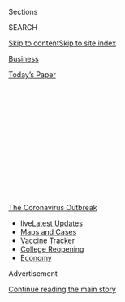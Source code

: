 <div id="app">

<div>

<div>

<div>

<div class="NYTAppHideMasthead css-1q2w90k e1suatyy0">

<div class="section css-ui9rw0 e1suatyy2">

<div class="css-eph4ug er09x8g0">

<div class="css-6n7j50">

</div>

<span class="css-1dv1kvn">Sections</span>

<div class="css-10488qs">

<span class="css-1dv1kvn">SEARCH</span>

</div>

[Skip to content](#site-content)[Skip to site
index](#site-index)

</div>

<div id="masthead-section-label" class="css-1wr3we4 eaxe0e00">

[Business](https://www.nytimes3xbfgragh.onion/section/business)

</div>

<div class="css-10698na e1huz5gh0">

</div>

</div>

<div id="masthead-bar-one" class="section hasLinks css-15hmgas e1csuq9d3">

<div class="css-uqyvli e1csuq9d0">

</div>

<div class="css-1uqjmks e1csuq9d1">

</div>

<div class="css-9e9ivx">

[](https://myaccount.nytimes3xbfgragh.onion/auth/login?response_type=cookie&client_id=vi)

</div>

<div class="css-1bvtpon e1csuq9d2">

[Today’s
Paper](https://www.nytimes3xbfgragh.onion/section/todayspaper)

</div>

</div>

</div>

</div>

<div data-aria-hidden="false">

<div id="site-content" data-role="main">

<div>

<div class="css-1aor85t" style="opacity:0.000000001;z-index:-1;visibility:hidden">

<div class="css-1hqnpie">

<div class="css-epjblv">

<span class="css-17xtcya">[Business](/section/business)</span><span class="css-x15j1o">|</span><span class="css-fwqvlz">Airlines
May Learn to Love the Boeing 737 Max
Again</span>

</div>

<div class="css-k008qs">

<div class="css-1iwv8en">

<span class="css-18z7m18"></span>

<div>

</div>

</div>

<span class="css-1n6z4y">https://nyti.ms/3j5UaL8</span>

<div class="css-1705lsu">

<div class="css-4xjgmj">

<div class="css-4skfbu" data-role="toolbar" data-aria-label="Social Media Share buttons, Save button, and Comments Panel with current comment count" data-testid="share-tools">

  - 
  - 
  - 
  - 
    
    <div class="css-6n7j50">
    
    </div>

  - 

</div>

</div>

</div>

</div>

</div>

</div>

<div id="NYT_TOP_BANNER_REGION" class="css-13pd83m">

<div>

<div id="styln-prism-menu-1592847958612" class="section interactive-content interactive-size-medium css-1edisqu">

<div class="css-17ih8de interactive-body">

<div id="scroll-container" class="css-1gj85ro">

[<span class="styln-title-wrap"><span class="css-1pje3qr">The
Coronavirus</span><span class="css-1pje3qr">
Outbreak</span></span>](https://www.nytimes3xbfgragh.onion/news-event/coronavirus?action=click&pgtype=Article&state=default&region=TOP_BANNER&context=storylines_menu)

  - <span class="css-kqxiym" data-emphasize="true">live</span>[Latest
    Updates](https://www.nytimes3xbfgragh.onion/2020/08/03/world/coronavirus-covid-19.html?action=click&pgtype=Article&state=default&region=TOP_BANNER&context=storylines_menu)
  - [Maps and
    Cases](https://www.nytimes3xbfgragh.onion/interactive/2020/us/coronavirus-us-cases.html?action=click&pgtype=Article&state=default&region=TOP_BANNER&context=storylines_menu)
  - [Vaccine
    Tracker](https://www.nytimes3xbfgragh.onion/interactive/2020/science/coronavirus-vaccine-tracker.html?action=click&pgtype=Article&state=default&region=TOP_BANNER&context=storylines_menu)
  - [College
    Reopening](https://www.nytimes3xbfgragh.onion/2020/08/02/us/covid-college-reopening.html?action=click&pgtype=Article&state=default&region=TOP_BANNER&context=storylines_menu)
  - [Economy](https://www.nytimes3xbfgragh.onion/live/2020/08/03/business/stock-market-today-coronavirus?action=click&pgtype=Article&state=default&region=TOP_BANNER&context=storylines_menu)

</div>

</div>

</div>

</div>

</div>

<div id="top-wrapper" class="css-1sy8kpn">

<div id="top-slug" class="css-l9onyx">

Advertisement

</div>

[Continue reading the main
story](#after-top)

<div class="ad top-wrapper" style="text-align:center;height:100%;display:block;min-height:250px">

<div id="top" class="place-ad" data-position="top" data-size-key="top">

</div>

</div>

<div id="after-top">

</div>

</div>

<div>

<div id="sponsor-wrapper" class="css-1hyfx7x">

<div id="sponsor-slug" class="css-19vbshk">

Supported by

</div>

[Continue reading the main
story](#after-sponsor)

<div id="sponsor" class="ad sponsor-wrapper" style="text-align:center;height:100%;display:block">

</div>

<div id="after-sponsor">

</div>

</div>

<div class="css-186x18t">

</div>

<div class="css-1vkm6nb ehdk2mb0">

# Airlines May Learn to Love the Boeing 737 Max Again

</div>

Airlines have canceled orders for hundreds of the troubled jet because
of its safety problems and the pandemic, but others are still eager to
buy them.

<div class="css-79elbk" data-testid="photoviewer-wrapper">

<div class="css-z3e15g" data-testid="photoviewer-wrapper-hidden">

</div>

<div class="css-1a48zt4 ehw59r15" data-testid="photoviewer-children">

![<span class="css-16f3y1r e13ogyst0" data-aria-hidden="true">A Boeing
737 Max 8 taking off from Renton Municipal Airport, adjacent to the
company’s 737 factory in Washington
State.</span><span class="css-cnj6d5 e1z0qqy90" itemprop="copyrightHolder"><span class="css-1ly73wi e1tej78p0">Credit...</span><span><span>Lindsey
Wasson for The New York
Times</span></span></span>](https://static01.graylady3jvrrxbe.onion/images/2020/07/15/business/15BOEING-MAX1/merlin_174539235_ee8ddef5-8f4e-4e0e-bcac-6bc0872c1022-articleLarge.jpg?quality=75&auto=webp&disable=upscale)

</div>

</div>

<div class="css-18e8msd">

<div class="css-vp77d3 epjyd6m0">

<div class="css-hus3qt ey68jwv0" data-aria-hidden="true">

[![Niraj
Chokshi](https://static01.graylady3jvrrxbe.onion/images/2018/02/20/multimedia/author-niraj-chokshi/author-niraj-chokshi-thumbLarge.jpg
"Niraj Chokshi")](https://www.nytimes3xbfgragh.onion/by/niraj-chokshi)

</div>

<div class="css-1baulvz">

By [<span class="css-1baulvz last-byline" itemprop="name">Niraj
Chokshi</span>](https://www.nytimes3xbfgragh.onion/by/niraj-chokshi)

</div>

</div>

  - 
    
    <div class="css-ld3wwf e16638kd2">
    
    Published July 15, 2020Updated July 16,
    2020
    
    </div>

  - 
    
    <div class="css-4xjgmj">
    
    <div class="css-pvvomx" data-role="toolbar" data-aria-label="Social Media Share buttons, Save button, and Comments Panel with current comment count" data-testid="share-tools">
    
      - 
      - 
      - 
      - 
        
        <div class="css-6n7j50">
        
        </div>
    
      - 
    
    </div>
    
    </div>

</div>

</div>

<div class="section meteredContent css-1r7ky0e" name="articleBody" itemprop="articleBody">

<div class="css-1fanzo5 StoryBodyCompanionColumn">

<div class="css-53u6y8">

The first half of the year was not kind to the 737 Max. Boeing froze
production of its beleaguered plane from January through much of May as
customers canceled hundreds of orders, and deals for hundreds more were
put at risk by delays in the plane’s return to the skies and the
coronavirus pandemic.

But Boeing is back to work on the Max, and if it passes regulatory
scrutiny, the plane could fly again [as soon as the end of the
year](https://www.nytimes3xbfgragh.onion/2020/07/02/travel/boeings-737-max-flying.html).
When it does, it will return to an industry that was hammered by the
coronavirus and faces a yearslong recovery.

The Max crisis has already wrecked Boeing’s bottom line. In January, the
company said it expected the grounding [to cost more than $18
billion](https://www.nytimes3xbfgragh.onion/2020/01/29/business/boeing-737-max-costs.html),
which didn’t account for the ruinous effect the pandemic would have on
airlines. In April, it announced plans [to
cut](https://www.nytimes3xbfgragh.onion/2020/04/29/business/boeing-layoffs-coronavirus.html)
about 16,000 jobs, or a tenth of its work force, because of the
pandemic’s impact.

The aerospace manufacturer said this week that its customers had
canceled 373 Max orders in the first six months of the year. Another 439
are considered at risk, including nearly 100 that Norwegian Air, a
struggling low-cost carrier, recently said it no longer planned to buy.

</div>

</div>

<div class="css-1fanzo5 StoryBodyCompanionColumn">

<div class="css-53u6y8">

Boeing still has several thousand pending orders for the Max, but
analysts expect that to shrink somewhat as more customers back out of
deals. And even though the company plans to increase production of the
jet and other 737 variants to 31 planes per month sometime next year,
that is about half the rate Boeing had targeted before the Max was
grounded.

Globally, airlines are losing hundreds of millions of dollars by the
day, and most experts predict it will be two to five years before the
industry sees as many passengers as it did in 2019. After the Sept. 11,
2001, attacks and the financial crisis a decade ago, airlines recovered
before the overall economy, according to Boeing, which expects the
opposite this time around.

</div>

</div>

<div class="css-79elbk" data-testid="photoviewer-wrapper">

<div class="css-z3e15g" data-testid="photoviewer-wrapper-hidden">

</div>

<div class="css-1a48zt4 ehw59r15" data-testid="photoviewer-children">

![<span class="css-16f3y1r e13ogyst0" data-aria-hidden="true">A storage
area for 737 Max aircraft at Boeing’s facilities in
Renton.</span><span class="css-cnj6d5 e1z0qqy90" itemprop="copyrightHolder"><span class="css-1ly73wi e1tej78p0">Credit...</span><span>Lindsey
Wasson for The New York
Times</span></span>](https://static01.graylady3jvrrxbe.onion/images/2020/07/15/business/15BOEING-MAX5/merlin_174539265_22164736-0cd6-4fb6-ba04-5cffffc49d48-articleLarge.jpg?quality=75&auto=webp&disable=upscale)

</div>

</div>

<div class="css-1fanzo5 StoryBodyCompanionColumn">

<div class="css-53u6y8">

In the United States, a limited recovery in domestic travel has stalled
in recent weeks as virus infections soared and states and cities
reimposed restrictions on travel and business activity. And more than a
third of the world’s passenger planes — over 8,000 aircraft — [remain
parked](https://www.cirium.com/thoughtcloud/covid-19-navigating-the-flight-plan-to-recovery-daily-update/)
and unused, according to Cirium, an airline data firm.

Yet experts said the 737 Max would survive because many airlines still
saw value in it as they fought for what few passengers remained.

</div>

</div>

<div class="css-1fanzo5 StoryBodyCompanionColumn">

<div class="css-53u6y8">

“It’s not phenomenal, but I don’t think it’s all that dire for the Max,
despite Covid and everything else,” said Sheila Kahyaoglu, an aerospace
and defense analyst with Jefferies, an investment
bank.

<div id="NYT_MAIN_CONTENT_1_REGION" class="css-9tf9ac">

<div>

<div id="styln-covid-updates-markets" class="section interactive-content interactive-size-medium css-1ftcdic">

<div class="css-17ih8de interactive-body">

<div id="styln-briefing-block">

<div class="briefing-block-header-section">

# [Latest Updates: Economy](https://www.nytimes3xbfgragh.onion/live/2020/08/03/business/stock-market-today-coronavirus?action=click&pgtype=Article&state=default&region=MAIN_CONTENT_1&context=storylines_live_updates)

</div>

<div class="briefing-block-lb-items">

<div class="briefing-block-update-time">

[11h
ago](https://www.nytimes3xbfgragh.onion/live/2020/08/03/business/stock-market-today-coronavirus?action=click&pgtype=Article&state=default&region=MAIN_CONTENT_1&context=storylines_live_updates#the-chicago-fed-president-says-its-up-to-congress-to-save-the-economy)

</div>

<div>

[The Chicago Fed president says it’s up to Congress to save the
economy.](https://www.nytimes3xbfgragh.onion/live/2020/08/03/business/stock-market-today-coronavirus?action=click&pgtype=Article&state=default&region=MAIN_CONTENT_1&context=storylines_live_updates#the-chicago-fed-president-says-its-up-to-congress-to-save-the-economy)

</div>

<div class="briefing-block-update-time">

[11h
ago](https://www.nytimes3xbfgragh.onion/live/2020/08/03/business/stock-market-today-coronavirus?action=click&pgtype=Article&state=default&region=MAIN_CONTENT_1&context=storylines_live_updates#faa-says-boeing-has-effectively-mitigated-defects-in-the-737-max)

</div>

<div>

[F.A.A. says Boeing has ‘effectively mitigated’ defects in the 737
Max.](https://www.nytimes3xbfgragh.onion/live/2020/08/03/business/stock-market-today-coronavirus?action=click&pgtype=Article&state=default&region=MAIN_CONTENT_1&context=storylines_live_updates#faa-says-boeing-has-effectively-mitigated-defects-in-the-737-max)

</div>

<div class="briefing-block-update-time">

[14h
ago](https://www.nytimes3xbfgragh.onion/live/2020/08/03/business/stock-market-today-coronavirus?action=click&pgtype=Article&state=default&region=MAIN_CONTENT_1&context=storylines_live_updates#small-businesses-got-emergency-loans-but-not-what-they-expected)

</div>

<div>

[Small businesses got emergency loans, but not what they
expected.](https://www.nytimes3xbfgragh.onion/live/2020/08/03/business/stock-market-today-coronavirus?action=click&pgtype=Article&state=default&region=MAIN_CONTENT_1&context=storylines_live_updates#small-businesses-got-emergency-loans-but-not-what-they-expected)

</div>

</div>

<div class="briefing-block-footer">

<div class="briefing-block-footer-meta">

[See more
updates](https://www.nytimes3xbfgragh.onion/live/2020/08/03/business/stock-market-today-coronavirus?action=click&pgtype=Article&state=default&region=MAIN_CONTENT_1&context=storylines_live_updates)

</div>

<div class="briefing-block-briefinglinks">

<span>More live coverage:</span>
[Global](https://www.nytimes3xbfgragh.onion/2020/08/03/world/coronavirus-covid-19.html?action=click&pgtype=Article&state=default&region=MAIN_CONTENT_1&context=storylines_live_updates)

</div>

</div>

</div>

</div>

</div>

</div>

</div>

It may seem misguided for an airline in the midst of a major crisis to
buy a tarnished jet that costs tens of millions of dollars, but experts
say there is good reason many companies like Southwest Airlines and
American Airlines will stick with the Max. The plane can offer
substantial savings on fuel and maintenance that are even more valuable
in lean times. Other airlines might find it difficult to walk away from
orders they have already placed, and will reluctantly go through with
purchases.

A new plane can last a generation, and the Max’s efficiency matters a
lot because fuel can account for about a fifth of an airline’s operating
costs. Boeing says the plane uses [at least 14 percent less jet
fuel](https://www.boeing.com/commercial/737max/by-design/#/improved-aerodynamics)
than its predecessors. That could yield double-digit increases in
profits for airlines, said Vitaly Guzhva, a professor of aviation
finance at Embry Riddle Aeronautical University. “There’s still a pretty
strong business case for the Max.”

Southwest, for example, has nearly 750 planes in its fleet, each some
version of the 737. If it had been able to replace part of its fleet
last year with the more than 275 Max jets it hopes to own, Southwest
could have saved more than $230 million in fuel costs, according to Dr.
Guzhva’s math. Boeing says the plane offers fuel savings of more than
$10 million over its 25- to 30-year life span.

Airlines can also point to fuel savings as an indication of their
environmental stewardship to customers who are increasingly cognizant of
air travel’s contribution to climate change. Others might just want to
apply the money saved to lowering the price of tickets to lure business.

The jet could yield big savings on maintenance, too. New planes often
come with warranties, and expensive engine overhauls are typically
needed a few years after those end, said Robert Spingarn, an aerospace
and defense analyst at Credit Suisse. If the timing is right, an airline
might choose to replace a plane in need of major repairs with a Max.

“When you have a brand-new airplane, you don’t have to think about that
kind of expense,” Mr. Spingarn said. “There’s going to be some that say,
‘I’m sticking with the Max because the math works better for me than not
taking it.’”

</div>

</div>

<div class="css-1fanzo5 StoryBodyCompanionColumn">

<div class="css-53u6y8">

Strapped airlines could also see an opportunity in buying the Max,
selling it to a third party for cash and then immediately leasing it
back. “They get an upfront 10, 15, maybe even 20 million dollars, which
helps with liquidity,” Dr. Guzhva said.

Delta Air Lines did just that after passenger traffic bottomed out this
year. Between April and June, the airline raised $2.8 billion by selling
and leasing back planes, it said this week. Delta is the only major U.S.
airline not to use the Max.

By Boeing’s count, thousands of airplanes worldwide are at least 20
years old and may be due for expensive maintenance or replacement soon.
And airlines over the past few months have retired older aircraft,
sometimes years ahead of
schedule.

</div>

</div>

<div class="css-79elbk" data-testid="photoviewer-wrapper">

<div class="css-z3e15g" data-testid="photoviewer-wrapper-hidden">

</div>

<div class="css-1a48zt4 ehw59r15" data-testid="photoviewer-children">

<div class="css-1xdhyk6 erfvjey0">

<span class="css-1ly73wi e1tej78p0">Image</span>

<div class="css-zjzyr8">

<div data-testid="lazyimage-container" style="height:269.3777777777778px">

</div>

</div>

</div>

<span class="css-16f3y1r e13ogyst0" data-aria-hidden="true">An employee
inspecting 737 Max 8 at Renton Municipal
Airport.</span><span class="css-cnj6d5 e1z0qqy90" itemprop="copyrightHolder"><span class="css-1ly73wi e1tej78p0">Credit...</span><span>Lindsey
Wasson for The New York Times</span></span>

</div>

</div>

<div class="css-1fanzo5 StoryBodyCompanionColumn">

<div class="css-53u6y8">

Rather than back away from Boeing, airlines might also try to negotiate
compensation for the plane’s grounding and delays in securing the jets.
Customers could demand that Boeing defer deliveries or offer them deep
discounts. After the Sept. 11 terrorist attacks, the low-cost Irish
carrier Ryanair reportedly snapped up 737s [at a substantial
discount](http://news.bbc.co.uk/2/hi/business/1779700.stm), for example.
When asked the price he paid, the airline’s chief executive, Michael
O’Leary, [demurred](http://news.bbc.co.uk/2/hi/business/2962698.stm):
“I wouldn’t even tell my priest what discount I got off Boeing.”

Industry trends are also on Boeing’s side. For years, airlines have been
shifting away from wide-bodied planes toward narrow-bodied ones like the
Max, which are easier to fill. And the pandemic only seems to be
accelerating the shift. The rebound in air travel, pitiful as it is, is
also being driven by domestic flights, exactly the kind of short trips
for which the Max was designed.

Walking away from the Max may prove difficult for airlines, too.

Contracts are drawn up years in advance of delivery and can be difficult
to break, experts said. Still, terms vary substantially by order, so
some airlines may be better positioned than others, and contracts for
the Max typically provide for some renegotiation rights if deliveries
are delayed by more than a year. Some airlines may also have signed
contracts that require them to forfeit money they’ve already paid if
they cancel.

</div>

</div>

<div class="css-1fanzo5 StoryBodyCompanionColumn">

<div class="css-53u6y8">

The Max has [a list price](https://www.boeing.com/company/about-bca/) of
as much as $135 million for the latest model, but can sell for far less:
as little as 50 percent of that figure for a large enough order,
according to experts. An airline might pay 1 percent upfront when it
signs a letter of intent and 5 percent more when it signs a contract,
said Eddy Pieniazek, an airline consultant at Ishka, a consulting firm.
The rest is typically paid in the year or two before a plane is
delivered.

Relationships with manufacturers can run deep, with long-term plans
built around an all-Boeing or all-Airbus fleet; the two companies have a
roughly equal share of the commercial plane market. At Southwest, for
example, introducing a new plane would increase maintenance and training
costs.

“There are companies that stick with Boeing, and there are companies
that stick with Airbus; you don’t often get people jumping and
changing,” Mr. Pieniazek said. “There are people who have bought into
the Max story and will want to fly their airplanes.”

</div>

</div>

<div>

</div>

</div>

<div>

</div>

<div>

</div>

<div>

</div>

<div>

<div id="bottom-wrapper" class="css-1ede5it">

<div id="bottom-slug" class="css-l9onyx">

Advertisement

</div>

[Continue reading the main
story](#after-bottom)

<div id="bottom" class="ad bottom-wrapper" style="text-align:center;height:100%;display:block;min-height:90px">

</div>

<div id="after-bottom">

</div>

</div>

</div>

</div>

</div>

## Site Index

<div>

</div>

## Site Information Navigation

  - [© <span>2020</span> <span>The New York Times
    Company</span>](https://help.nytimes3xbfgragh.onion/hc/en-us/articles/115014792127-Copyright-notice)

<!-- end list -->

  - [NYTCo](https://www.nytco.com/)
  - [Contact
    Us](https://help.nytimes3xbfgragh.onion/hc/en-us/articles/115015385887-Contact-Us)
  - [Work with us](https://www.nytco.com/careers/)
  - [Advertise](https://nytmediakit.com/)
  - [T Brand Studio](http://www.tbrandstudio.com/)
  - [Your Ad
    Choices](https://www.nytimes3xbfgragh.onion/privacy/cookie-policy#how-do-i-manage-trackers)
  - [Privacy](https://www.nytimes3xbfgragh.onion/privacy)
  - [Terms of
    Service](https://help.nytimes3xbfgragh.onion/hc/en-us/articles/115014893428-Terms-of-service)
  - [Terms of
    Sale](https://help.nytimes3xbfgragh.onion/hc/en-us/articles/115014893968-Terms-of-sale)
  - [Site
    Map](https://spiderbites.nytimes3xbfgragh.onion)
  - [Help](https://help.nytimes3xbfgragh.onion/hc/en-us)
  - [Subscriptions](https://www.nytimes3xbfgragh.onion/subscription?campaignId=37WXW)

</div>

</div>

</div>

</div>
